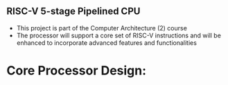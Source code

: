 ## RISC-V 5-stage Pipelined CPU

- This project is part of the Computer Architecture (2) course
- The processor will support a core set of RISC-V instructions and will be enhanced to incorporate advanced features and functionalities

# Core Processor Design:


